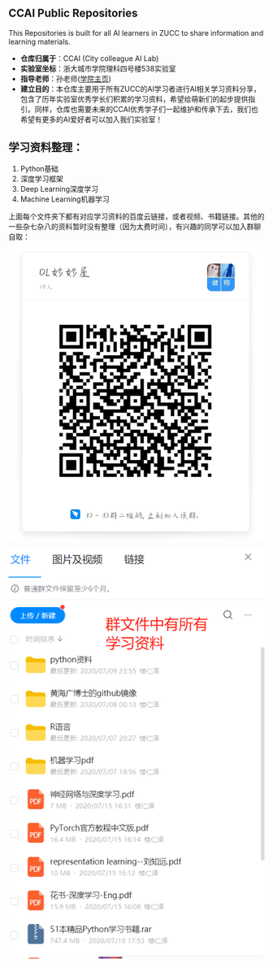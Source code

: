 ## CCAI Public Repositories

This Repositories is built for all AI learners in ZUCC to share information and learning materials.  

- **仓库归属于**：CCAI (City colleague AI Lab)
- **实验室坐标**：浙大城市学院理科四号楼538实验室
- **指导老师**：孙老师([学院主页](http://jsxy-zucc-edu-cn.vpn.zucc.edu.cn:8118/art/2020/4/8/art_2788_194362.html))
- **建立目的**：本仓库主要用于所有ZUCC的AI学习者进行AI相关学习资料分享，包含了历年实验室优秀学长们积累的学习资料，希望给萌新们的起步提供指引。同样，仓库也需要未来的CCAI优秀学子们一起维护和传承下去，我们也希望有更多的AI爱好者可以加入我们实验室！

## 学习资料整理：

1. Python基础
2. 深度学习框架
3. Deep Learning深度学习
4. Machine Learning机器学习

上面每个文件夹下都有对应学习资料的百度云链接，或者视频、书籍链接。其他的一些杂七杂八的资料暂时没有整理（因为太费时间），有兴趣的同学可以加入群聊自取：

![avatar](./群聊二维码.jpg)

![avatar](./学习资料.png)